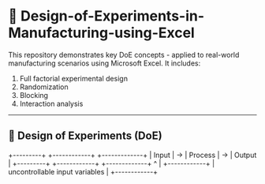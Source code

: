 # 👹 Design-of-Experiments-in-Manufacturing-using-Excel
This repository demonstrates key DoE concepts - applied to real-world manufacturing scenarios using Microsoft Excel. It includes:
1. Full factorial experimental design
2. Randomization
3. Blocking
4. Interaction analysis

---

## 🥱 Design of Experiments (DoE)

+---------+         +------------+       +-------------+
|  Input  |    ->   |  Process   |   ->  |   Output    |
+---------+         +------------+       +-------------+
                         ^
                         |
                    +------------+
            |  uncontrollable input variables  |
                    +------------+
